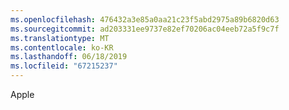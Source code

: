 ```yaml
---
ms.openlocfilehash: 476432a3e85a0aa21c23f5abd2975a89b6820d63
ms.sourcegitcommit: ad203331ee9737e82ef70206ac04eeb72a5f9c7f
ms.translationtype: MT
ms.contentlocale: ko-KR
ms.lasthandoff: 06/18/2019
ms.locfileid: "67215237"
---
```

Apple